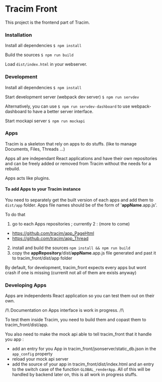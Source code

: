 # Tracim Front

This project is the frontend part of Tracim.

### Installation

Install all dependencies
`$ npm install`

Build the sources
`$ npm run build`

Load `dist/index.html` in your webserver.

### Development

Install all dependencies
`$ npm install`

Start development server (webpack dev server)
`$ npm run servdev`

Alternatively, you can use `$ npm run servdev-dashboard` to use webpack-dashboard to have a better server interface.

Start mockapi server
`$ npm run mockapi`


### Apps

Tracim is a skeleton that rely on apps to do stuffs. (like to manage Documents, Files, Threads ...)

Apps all are independant React applications and have their own repositories and can be freely added or removed from Tracim without the needs for a rebuild.

Apps acts like plugins.

#### To add Apps to your Tracim instance

You need to separately get the built version of each apps and add them to `dist/app` folder. Apps file names should be of the form of '__appName__.app.js'.

To do that
1) go to each Apps repositories ; currently 2 : (more to come)
- https://github.com/tracim/app_PageHtml
- https://github.com/tracim/app_Thread
2) install and build the sources `npm install && npm run build`
3) copy the __appRepository__/dist/__appName__.app.js file generated and past it to tracim_front/dist/app folder

By default, for development, tracim_front expects every apps but wont crash if one is missing (currenlt not all of them are exists anyway)

### Developing Apps

Apps are independents React application so you can test them out on their own.

/!\ Documentation on Apps interface is work in progress. /!\

To test them inside Tracim, you need to build them and copast them to tracim_front/dist/app.

You also need to make the mock api able to tell tracim_front that it handle you app :
- add an entry for you App in tracim_front/jsonserver/static_db.json in the `app_config` property
- reload your mock api server
- add the source of your app in tracim_front/dist/index.html and an entry to the switch case of the function `GLOBAL_renderApp`. All of this will be handled by backend later on, this is all work in progress stuffs.
